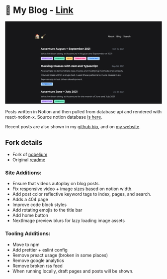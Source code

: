 # 📝 My Blog - [Link](https://blog.mitchinson.dev)

![](/screenshot.png)

Posts written in Notion and then pulled from database api and rendered with
react-notion-x. Source notion database [is here](https://bmitchinson.notion.site/9315f6e9736747a48431a5a3eb326c28?v=d1bfebbd34cb4f218416b31bd43548db).

Recent posts are also shown in my [github bio](https://github.com/bmitchinson), and on [my website](https://mitchinson.dev).

## Fork details

- Fork of [nobelium](https://github.com/craigary/nobelium)
- Original [readme](/nobelium_readme.md)

### Site Additions:

- Ensure that videos autoplay on blog posts.
- Fix responsive video + image sizes based on notion width.
- Add post color reflective keyword tags to index, pages, and search.
- Adds a 404 page
- Improve code block styles
- Add rotating emojis to the title bar
- Add home button
- NextImage preview blurs for lazy loading image assets

### Tooling Additions:

- Move to npm
- Add prettier + eslint config
- Remove preact usage (broken in some places)
- Remove google analytics
- Remove broken rss feed
- When running locally, draft pages and posts will be shown.
